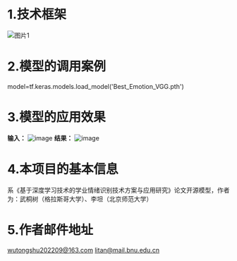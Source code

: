 # 1.技术框架
![图片1](https://user-images.githubusercontent.com/61174313/178512291-a07d2ed0-108c-4d2d-8a22-70c232d4fb26.png)
# 2.模型的调用案例
model=tf.keras.models.load_model('Best_Emotion_VGG.pth')
# 3.模型的应用效果
**输入：**
![image](https://user-images.githubusercontent.com/61174313/178513519-f87855f7-3e73-4ef0-b616-a8be99369b5b.png)
**结果：**
![image](https://user-images.githubusercontent.com/61174313/178513644-963652a2-5414-4d06-981b-82e51c44d921.png)
# 4.本项目的基本信息
系《基于深度学习技术的学业情绪识别技术方案与应用研究》论文开源模型，作者为：武桐树（格拉斯哥大学）、李坦（北京师范大学）
# 5.作者邮件地址
wutongshu202209@163.com
litan@mail.bnu.edu.cn
